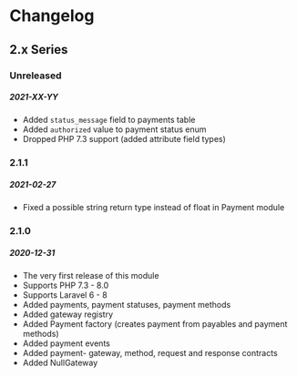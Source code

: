 # Changelog

## 2.x Series

### Unreleased
##### 2021-XX-YY

- Added `status_message` field to payments table
- Added `authorized` value to payment status enum
- Dropped PHP 7.3 support (added attribute field types)

### 2.1.1
##### 2021-02-27

- Fixed a possible string return type instead of float in Payment module

### 2.1.0
##### 2020-12-31

- The very first release of this module
- Supports PHP 7.3 - 8.0
- Supports Laravel 6 - 8
- Added payments, payment statuses, payment methods
- Added gateway registry
- Added Payment factory (creates payment from payables and payment methods)
- Added payment events
- Added payment- gateway, method, request and response contracts
- Added NullGateway
